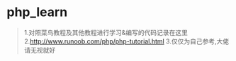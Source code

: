 # php_learn
>1.对照菜鸟教程及其他教程进行学习&编写的代码记录在这里
>2.http://www.runoob.com/php/php-tutorial.html
>3.仅仅为自己参考,大佬请无视就好

